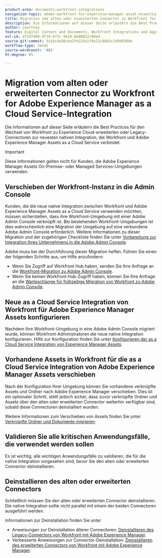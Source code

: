 ```yaml
---
product-area: documents;workfront-integrations
navigation-topic: adobe-workfront-for-experince-manager-asset-essentials
title: Migration vom alten oder erweiterten Connector zu Workfront for Adobe Experience Manager as a Cloud Service-Integration
description: Die Informationen auf dieser Seite erläutern die Best Practices für den Wechsel von Workfront zu Experience Cloud-erweiterten oder Legacy-Connectoren zur neuesten nativen Integration, die Workfront und Adobe Experience Manager Assets as a Cloud Service verbindet.
author: Courtney
feature: Digital Content and Documents, Workfront Integrations and Apps
exl-id: af14f408-df39-473c-9e18-bb88022c96ed
source-git-commit: 3a1bc4a56cba2fe224a1f0a21c8882c2d9d030de
workflow-type: tm+mt
source-wordcount: '481'
ht-degree: 0%

---
```


# Migration vom alten oder erweiterten Connector zu Workfront for Adobe Experience Manager as a Cloud Service-Integration

Die Informationen auf dieser Seite erläutern die Best Practices für den Wechsel von Workfront zu Experience Cloud-erweiterten oder Legacy-Connectoren zur neuesten nativen Integration, die Workfront und Adobe Experience Manager Assets as a Cloud Service verbindet.

>[!IMPORTANT]
>
>Diese Informationen gelten nicht für Kunden, die Adobe Experience Manager Assets On-Premise- oder Managed Services-Umgebungen verwenden.

## Verschieben der Workfront-Instanz in die Admin Console

Kunden, die die neue native Integration zwischen Workfront und Adobe Experience Manager Assets as a Cloud Service verwenden möchten, müssen sicherstellen, dass ihre Workfront-Umgebung mit einer Adobe Admin Console verknüpft ist. Bei bestehenden Workfront-Umgebungen ist dies wahrscheinlich eine Migration der Umgebung auf eine verbundene Adobe Admin Console erforderlich. Weitere Informationen zu dieser Migration und der zugehörigen Checkliste finden Sie unter [Vorbereitung zur Integration Ihres Unternehmens in die Adobe Admin Console](/help/quicksilver/administration-and-setup/adobe-admin-console/prep-for-admin-console.md).

Adobe muss bei der Durchführung dieser Migration helfen. Führen Sie einen der folgenden Schritte aus, um Hilfe anzufordern:

* Wenn Sie Zugriff auf Workfront Hub haben, senden Sie Ihre Anfrage an die [Workfront-Migration zu Adobe Admin Console](https://hub.workfront.com/requests/new?activeTab=tab-new-helpRequest&amp;projectID=629674d500054a38133cf26e01d06a97&amp;path=).
* Wenn Sie keinen Workfront Hub-Zugriff haben, können Sie Ihre Anfrage an die [Warteschlange für frühzeitige Migration von Workfront zu Adobe Admin Console](https://workfront.az1.qualtrics.com/jfe/form/SV_9T5LuHf05JUOPAi).

## Neue as a Cloud Service Integration von Workfront für Adobe Experience Manager Assets konfigurieren

Nachdem Ihre Workfront-Umgebung in eine Adobe Admin Console migriert wurde, können Workfront-Administratoren die neue native Integration konfigurieren. Hilfe zur Konfiguration finden Sie unter [Konfigurieren der as a Cloud Service Integration von Experience Manager Assets](/help/quicksilver/administration-and-setup/configure-integrations/configure-aacs-integration.md).

## Vorhandene Assets in Workfront für die as a Cloud Service Integration von Adobe Experience Manager Assets verschieben

Nach der Konfiguration Ihrer Umgebung können Sie vorhandene verknüpfte Assets und Ordner nach Adobe Experience Manager verschieben. Dies ist ein optionaler Schritt, stellt jedoch sicher, dass zuvor verknüpfte Ordner und Assets über den alten oder erweiterten Connector weiterhin verfügbar sind, sobald diese Connectoren deinstalliert wurden.

Weitere Informationen zum Verschieben von Assets finden Sie unter [Verknüpfte Ordner und Dokumente migrieren](/help/quicksilver/documents/workfront-and-experience-manager-integrations/legacy-enhanced-connector-migration/workfront-document-link-updates.md).

## Validieren Sie alle kritischen Anwendungsfälle, die verwendet werden sollen

Es ist wichtig, alle wichtigen Anwendungsfälle zu validieren, die für die native Integration vorgesehen sind, bevor Sie den alten oder erweiterten Connector deinstallieren.

## Deinstallieren des alten oder erweiterten Connectors

Schließlich müssen Sie den alten oder erweiterten Connector deinstallieren. Die native Integration sollte nicht parallel mit einem der beiden Connectoren ausgeführt werden.

Informationen zur Deinstallation finden Sie unter

* Anweisungen zur Deinstallation älterer Connectoren: [Deinstallieren des Legacy-Connectors von Workfront mit Adobe Experience Manager](/help/quicksilver/documents/workfront-and-experience-manager-integrations/legacy-enhanced-connector-migration/uninstall-legacy-connector.md).
* Verbesserte Anweisungen zur Connector-Deinstallation: [Deinstallieren des erweiterten Connectors von Workfront mit Adobe Experience Manager](/help/quicksilver/documents/workfront-and-experience-manager-integrations/legacy-enhanced-connector-migration/uninstall-enhanced-connector.md).
